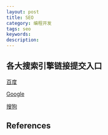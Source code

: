 ```yaml
---
layout: post
title: SEO
category: 编程开发
tags: seo
keywords: 
description: 
---
```


## 各大搜索引擎链接提交入口

[百度](http://www.baidu.com/search/url_submit.html)

[Google](http://www.google.cn/intl/zh-CN/add_url.html)

[搜狗](http://www.sogou.com/feedback/urlfeedback.php)

## References